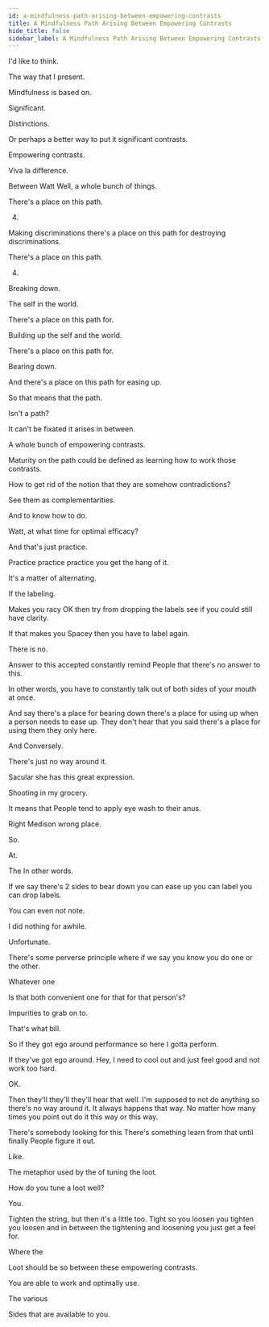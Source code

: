 ```yaml
---
id: a-mindfulness-path-arising-between-empowering-contrasts
title: A Mindfulness Path Arising Between Empowering Contrasts
hide_title: false
sidebar_label: A Mindfulness Path Arising Between Empowering Contrasts
---
```

I'd like to think.

The way that I present.

Mindfulness is based on.

Significant.

Distinctions.

Or perhaps a better way to put it significant contrasts.

Empowering contrasts.

Viva la difference.

Between Watt Well, a whole bunch of things.

There's a place on this path.

4.

Making discriminations there's a place on this path for destroying discriminations.

There's a place on this path.

4.



Breaking down.

The self in the world.

There's a place on this path for.

Building up the self and the world.

There's a place on this path for.

Bearing down.

And there's a place on this path for easing up.

So that means that the path.

Isn't a path?

It can't be fixated it arises in between.

A whole bunch of empowering contrasts.

Maturity on the path could be defined as learning how to work those contrasts.

How to get rid of the notion that they are somehow contradictions?

See them as complementarities.

And to know how to do.

Watt, at what time for optimal efficacy?

And that's just practice.

Practice practice practice you get the hang of it.

It's a matter of alternating.

If the labeling.

Makes you racy OK then try from dropping the labels see if you could still have clarity.

If that makes you Spacey then you have to label again.

There is no.

Answer to this accepted constantly remind People that there's no answer to this.

In other words, you have to constantly talk out of both sides of your mouth at once.

And say there's a place for bearing down there's a place for using up when a person needs to ease up. They don't hear that you said there's a place for using them they only here.

And Conversely.

There's just no way around it.

Sacular she has this great expression.

Shooting in my grocery.

It means that People tend to apply eye wash to their anus.

Right Medison wrong place.

So.

At.

The In other words.

If we say there's 2 sides to bear down you can ease up you can label you can drop labels.

You can even not note.

I did nothing for awhile.

Unfortunate.

There's some perverse principle where if we say you know you do one or the other.

Whatever one

Is that both convenient one for that for that person's?

Impurities to grab on to.



That's what bill.

So if they got ego around performance so here I gotta perform.

If they've got ego around. Hey, I need to cool out and just feel good and not work too hard.

OK.

Then they'll they'll they'll hear that well. I'm supposed to not do anything so there's no way around it. It always happens that way. No matter how many times you point out do it this way or this way.

There's somebody looking for this There's something learn from that until finally People figure it out.

Like.

The metaphor used by the of tuning the loot.

How do you tune a loot well?

You.

Tighten the string, but then it's a little too. Tight so you loosen you tighten you loosen and in between the tightening and loosening you just get a feel for.

Where the

Loot should be so between these empowering contrasts.

You are able to work and optimally use.

The various

Sides that are available to you.

